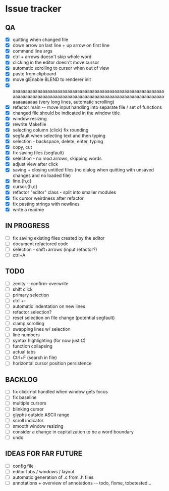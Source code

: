 # Issue tracker

## QA
- [x] quitting when changed file
- [x] down arrow on last line + up arrow on first line
- [x] command line args
- [x] ctrl + arrows doesn't skip whole word
- [x] clicking in the editor doesn't move cursor
- [x] automatic scrolling to cursor when out of view
- [x] paste from clipboard
- [x] move glEnable BLEND to renderer init
- [x] aaaaaaaaaaaaaaaaaaaaaaaaaaaaaaaaaaaaaaaaaaaaaaaaaaaaaaaaaaaaaaaaaaaaaaaaaaaaaaaaaaaaaaaaaaaaaaaaaaaaaaaaaaaaaaaaaaaaaaaaaaaaaaaaaaaa (very long lines, automatic scrolling)
- [x] refactor main -- move input handling into separate file / set of functions
- [x] changed file should be indicated in the window title
- [x] window resizing
- [x] rewrite Makefile
- [x] selecting column (click) fix rounding
- [x] segfault when selecting text and then typing
- [x] selection - backspace, delete, enter, typing
- [x] copy, cut
- [x] fix saving files (segfault)
- [x] selection - no mod arrows, skipping words
- [x] adjust view after click
- [x] saving + closing untitled files (no dialog when quitting with unsaved changes and no loaded file)
- [x] line.{h,c}
- [x] cursor.{h,c}
- [x] refactor "editor" class - split into smaller modules
- [x] fix cursor weirdness after refactor
- [x] fix pasting strings with newlines
- [x] write a readme

## IN PROGRESS
- [ ] fix saving existing files created by the editor
- [ ] document refactored code
- [ ] selection - shift+arrows (input refactor?)
- [ ] ctrl+A

## TODO
- [ ] zenity --confirm-overwrite
- [ ] shift click
- [ ] primary selection
- [ ] ctrl +-
- [ ] automatic indentation on new lines
- [ ] refactor selection?
- [ ] reset selection on file change (potential segfault)
- [ ] clamp scrolling	
- [ ] swapping lines w/ selection
- [ ] line numbers
- [ ] syntax highlighting (for now just C)
- [ ] function collapsing
- [ ] actual tabs
- [ ] Ctrl+F (search in file)
- [ ] horizontal cursor position persistence

## BACKLOG
- [ ] fix click not handled when window gets focus
- [ ] fix baseline
- [ ] multiple cursors
- [ ] blinking cursor
- [ ] glyphs outside ASCII range
- [ ] scroll indicator
- [ ] smooth window resizing
- [ ] consider a change in capitalization to be a word boundary
- [ ] undo

## IDEAS FOR FAR FUTURE
- [ ] config file
- [ ] editor tabs / windows / layout
- [ ] automatic generation of .c from .h files
- [ ] annotations + overview of annotations -- todo, fixme, tobetested...

